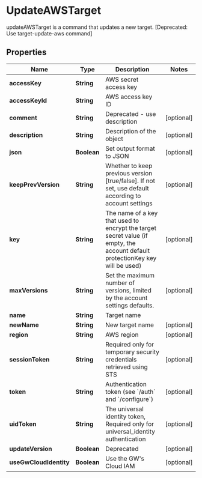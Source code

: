 

# UpdateAWSTarget

updateAWSTarget is a command that updates a new target. [Deprecated: Use target-update-aws command]

## Properties

| Name | Type | Description | Notes |
|------------ | ------------- | ------------- | -------------|
|**accessKey** | **String** | AWS secret access key |  |
|**accessKeyId** | **String** | AWS access key ID |  |
|**comment** | **String** | Deprecated - use description |  [optional] |
|**description** | **String** | Description of the object |  [optional] |
|**json** | **Boolean** | Set output format to JSON |  [optional] |
|**keepPrevVersion** | **String** | Whether to keep previous version [true/false]. If not set, use default according to account settings |  [optional] |
|**key** | **String** | The name of a key that used to encrypt the target secret value (if empty, the account default protectionKey key will be used) |  [optional] |
|**maxVersions** | **String** | Set the maximum number of versions, limited by the account settings defaults. |  [optional] |
|**name** | **String** | Target name |  |
|**newName** | **String** | New target name |  [optional] |
|**region** | **String** | AWS region |  [optional] |
|**sessionToken** | **String** | Required only for temporary security credentials retrieved using STS |  [optional] |
|**token** | **String** | Authentication token (see &#x60;/auth&#x60; and &#x60;/configure&#x60;) |  [optional] |
|**uidToken** | **String** | The universal identity token, Required only for universal_identity authentication |  [optional] |
|**updateVersion** | **Boolean** | Deprecated |  [optional] |
|**useGwCloudIdentity** | **Boolean** | Use the GW&#39;s Cloud IAM |  [optional] |



